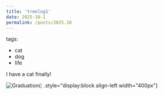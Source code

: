 ```yaml
---
title: 'treelog1'
date: 2025-10-1
permalink: /posts/2025.10
---
```

tags:
  - cat
  - dog
  - life

I have a cat finally!

![Graduation](https://rengshu-li.github.io/academicpages/images/scau-graduation.png){: .style="display:block align-left width="400px"}

